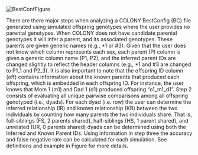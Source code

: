 ![BestConfFigure](https://github.com/ScribnerLab/SeaLampreyRapture/analysis/pedigrees/Simulations/Figure.png)

There are there major steps when analyzing a COLONY BestConfig (BC) file
generated using simulated offspring genotypes where the user provides no
parental genotypes. When COLONY does not have candidate parental
genotypes it will infer a parent, and its associated genotypes. These
parents are given generic names (e.g., *1 or \#3). Given that the user
does not know which column represents each sex, each parent (P) column
is given a generic column name (P1, P2), and the inferred parent IDs are
changed slightly to reflect the header columns (e.g., *1 and \#3 are
changed to P1\_1 and P2\_3). It is also important to note that the
offspring ID column (off) contains information about the known parents
that produced each offspring, which is embedded in each offspring ID.
For instance, the user knows that Mom 1 (m1) and Dad 1 (d1) produced
offspring “o1\_m1\_d1”. Step 2 consists of evaluating all unique
pairwise comparisons among all offspring genotyped (i.e., dyads). For
each dyad (i.e. row) the user can determine the inferred relationship
(IR) and known relationship (KR) between the two individuals by counting
how many parents the two individuals share. That is, full-siblings (FS,
2 parents shared), half-siblings (HS, 1 parent shared), and unrelated
(UR, 0 parents shared) dyads can be determined using both the Inferred
and Known Parent IDs. Using information in step three the accuracy and
false negative rate can be calculated for each simulation. See
definitions and example in Figure for more details.
